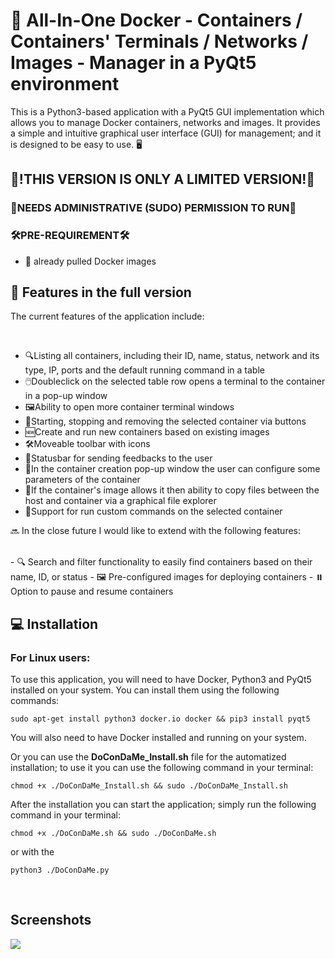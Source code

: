 <h1>🐋 All-In-One Docker - Containers / Containers' Terminals / Networks / Images - Manager in a PyQt5 environment </h1>
<p>This is a Python3-based application with a PyQt5 GUI implementation which allows you to manage Docker containers, networks and images. It provides a simple and intuitive graphical user interface (GUI) for management; and it is designed to be easy to use. 🖥️</p>

## 🚨!THIS VERSION IS ONLY A LIMITED VERSION!🚨<br />
### 🔑NEEDS ADMINISTRATIVE (SUDO) PERMISSION TO RUN🔑<br />
### 🛠️PRE-REQUIREMENT🛠️

- 🐋 already pulled Docker images

<h2>🎁 Features in the full version</h2>
<p>The current features of the application include:</p><br />

- 🔍Listing all containers, including their ID, name, status, network and its type, IP, ports and the default running command in a table
- 🖱️Doubleclick on the selected table row opens a terminal to the container in a pop-up window
- 🖼️Ability to open more container terminal windows
- 🚀Starting, stopping and removing the selected container via buttons
- 🆕Create and run new containers based on existing images
- 🛠️Moveable toolbar with icons
- 📢Statusbar for sending feedbacks to the user
- 📝In the container creation pop-up window the user can configure some parameters of the container
- 📂If the container's image allows it then ability to copy files between the host and container via a graphical file explorer
- 📜Support for run custom commands on the selected container

<p>🔜 In the close future I would like to extend with the following features:</p><br />
- 🔍 Search and filter functionality to easily find containers based on their name, ID, or status
- 🖼️ Pre-configured images for deploying containers
- ⏸️ Option to pause and resume containers

<h2>💻 Installation</h2>
<h3>For Linux users:</h3>
<p>To use this application, you will need to have Docker, Python3 and PyQt5 installed on your system. You can install them
    using the following commands:</p>
<pre><code>sudo apt-get install python3 docker.io docker && pip3 install pyqt5</code></pre>
<p>You will also need to have Docker installed and running on your system.</p>
<p>Or you can use the <strong>DoConDaMe_Install.sh</strong> file for the automatized installation; to use it you can use the following command in your terminal:</p>
<pre><code>chmod +x ./DoConDaMe_Install.sh && sudo ./DoConDaMe_Install.sh</code></pre>
<p>After the installation you can start the application; simply run the following command in your terminal:</p>
<pre><code>chmod +x ./DoConDaMe.sh && sudo ./DoConDaMe.sh</code></pre>
<p>or with the</p>
<pre><code>python3 ./DoConDaMe.py</code></pre><br />

<h2>Screenshots</h2>
<img src="https://user-images.githubusercontent.com/126985144/222996030-d0aedfa2-cf4e-41dd-b95e-001d55f8e963.png" />
